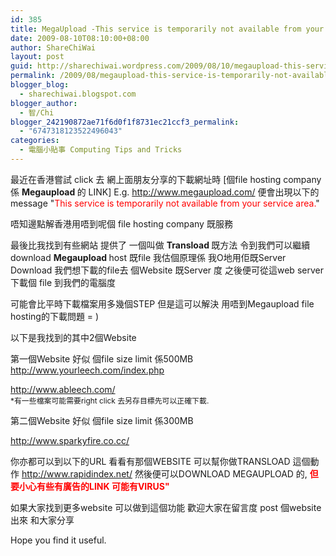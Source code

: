 ```yaml
---
id: 385
title: MegaUpload -This service is temporarily not available from your service area
date: 2009-08-10T08:10:00+08:00
author: ShareChiWai
layout: post
guid: http://sharechiwai.wordpress.com/2009/08/10/megaupload-this-service-is-temporarily-not-available-from-your-service-area
permalink: /2009/08/megaupload-this-service-is-temporarily-not-available-from-your-service-area/
blogger_blog:
  - sharechiwai.blogspot.com
blogger_author:
  - 智/Chi
blogger_242190872ae71f6d0f1f8731ec21ccf3_permalink:
  - "6747318123522496043"
categories:
  - 電腦小貼事 Computing Tips and Tricks
---
```

最近在香港嘗試 click 去 網上面朋友分享的下載網址時 [個file hosting company 係 <span style="font-weight:bold;">Megaupload </span>的 LINK]
E.g. <http://www.megaupload.com/>
便會出現以下的 message
"<span style="color:red;">This service is temporarily not available from your service area.</span>"

唔知邊點解香港用唔到呢個 file hosting company 既服務

最後比我找到有些網站 提供了 一個叫做 <span style="font-weight:bold;">Transload </span>既方法
令到我們可以繼續 download <span style="font-weight:bold;">Megaupload </span>host 既file
我估個原理係 我O地用佢既Server Download 我們想下載的file去 個Website 既Server 度
之後便可從這web server 下載個 file 到我們的電腦度

可能會比平時下載檔案用多幾個STEP 但是這可以解決 用唔到Megaupload file hosting的下載問題 = )

以下是我找到的其中2個Website

第一個Website 好似 個file size limit 係500MB
<http://www.yourleech.com/index.php>

<div>
  <a href="http://www.ableech.com/">http://www.ableech.com/</a><span style="font-size:85%;"> </span><br /><span style="font-size:85%;">*有一些檔案可能需要right click 去另存目標先可以正確下載.</span>
</div>

第二個Website 好似 個file size limit 係300MB

<div>
  <a href="http://www.ableech.com/"></a>
</div>

<http://www.sparkyfire.co.cc/>

你亦都可以到以下的URL 看看有那個WEBSITE 可以幫你做TRANSLOAD 這個動作
<http://www.rapidindex.net/>
然後便可以DOWNLOAD MEGAUPLOAD 的, **<span style="color:red;">但要小心有些有廣告的LINK 可能有VIRUS"</span>**

如果大家找到更多website 可以做到這個功能
歡迎大家在留言度 post 個website 出來 和大家分享

Hope you find it useful.